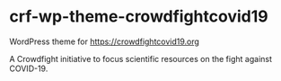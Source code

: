 # crf-wp-theme-crowdfightcovid19

WordPress theme for https://crowdfightcovid19.org 

A Crowdfight initiative to focus scientific resources on the fight against COVID-19.

